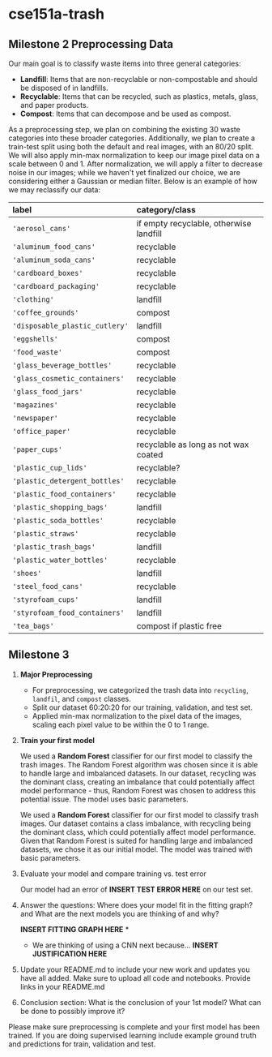 # cse151a-trash
## Milestone 2 Preprocessing Data

Our main goal is to classify waste items into three general categories: 
* **Landfill**: Items that are non-recyclable or non-compostable and should be disposed of in landfills. 
* **Recyclable**: Items that can be recycled, such as plastics, metals, glass, and paper products.
* **Compost**: Items that can decompose and be used as compost.

As a preprocessing step, we plan on combining the existing 30 waste categories into these broader categories. Additionally, we plan to create a train-test split using both the default and real images, with an 80/20 split. We will also apply min-max normalization to keep our image pixel data on a scale between 0 and 1. After normalization, we will apply a filter to decrease noise in our images; while we haven't yet finalized our choice, we are considering either a Gaussian or median filter. Below is an example of how we may reclassify our data:

| label | category/class |
|:------|:---------------|
| `'aerosol_cans'` | if empty recyclable, otherwise landfill |
| `'aluminum_food_cans'` | recyclable |
| `'aluminum_soda_cans'` | recyclable |
| `'cardboard_boxes'` | recyclable |
| `'cardboard_packaging'` | recyclable |
| `'clothing'` | landfill |
| `'coffee_grounds'` | compost |
| `'disposable_plastic_cutlery'` | landfill |
| `'eggshells'` | compost |
| `'food_waste'` | compost |
| `'glass_beverage_bottles'` | recyclable |
| `'glass_cosmetic_containers'` | recyclable |
| `'glass_food_jars'` | recyclable |
| `'magazines'` | recyclable |
| `'newspaper'` | recyclable |
| `'office_paper'` | recyclable |
| `'paper_cups'` | recyclable as long as not wax coated |
| `'plastic_cup_lids'` | recyclable? |
| `'plastic_detergent_bottles'` | recyclable |
| `'plastic_food_containers'` | recyclable |
| `'plastic_shopping_bags'` | landfill |
| `'plastic_soda_bottles'` | recyclable |
| `'plastic_straws'` | recyclable |
| `'plastic_trash_bags'` | landfill |
| `'plastic_water_bottles'` | recyclable |
| `'shoes'` | landfill |
| `'steel_food_cans'` | recyclable |
| `'styrofoam_cups'` | landfill |
| `'styrofoam_food_containers'` | landfill |
| `'tea_bags'` | compost if plastic free |

## Milestone 3 
1. **Major Preprocessing**
   
   * For preprocessing, we categorized the trash data into ``recycling``, ``landfil``, and ``compost`` classes.
   * Split our dataset 60:20:20 for our training, validation, and test set.
   * Applied min-max normalization to the pixel data of the images, scaling each pixel value to be within the 0 to 1 range.

2. **Train your first model**
   
   We used a **Random Forest** classifier for our first model to classify the trash images. The Random Forest algorithm was chosen since it is able to handle large and imbalanced datasets. In our dataset, recycling was the dominant class, creating an imbalance that could potentially affect model performance - thus, Random Forest was chosen to address this potential issue. The model uses basic parameters.

   We used a **Random Forest** classifier for our first model to classify trash images. Our dataset contains a class imbalance, with recycling being the dominant class, which could potentially affect model performance. Given that Random Forest is suited for handling large and imbalanced datasets, we chose it as our initial model. The model was trained with basic parameters.

4. Evaluate your model and compare training vs. test error
   
   Our model had an error of **INSERT TEST ERROR HERE** on our test set.

6. Answer the questions: Where does your model fit in the fitting graph? and What are the next models you are thinking of and why?
   
   **INSERT FITTING GRAPH HERE**
   * 
   * We are thinking of using a CNN next because... **INSERT JUSTIFICATION HERE**

5. Update your README.md to include your new work and updates you have all added. Make sure to upload all code and notebooks. Provide links in your README.md

6. Conclusion section: What is the conclusion of your 1st model? What can be done to possibly improve it?

Please make sure preprocessing is complete and your first model has been trained. If you are doing supervised learning include example ground truth and predictions for train, validation and test. 


